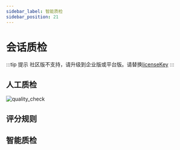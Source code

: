 ```yaml
---
sidebar_label: 智能质检
sidebar_position: 21
---
```


# 会话质检

:::tip 提示
社区版不支持，请升级到企业版或平台版。请替换[licenseKey](../development/license.md)
:::

## 人工质检

![quality_check](/img/quality/quality_check.png)

## 评分规则

## 智能质检
